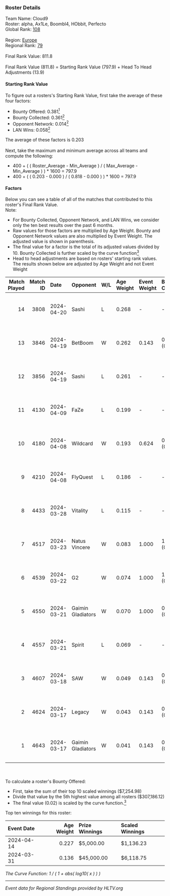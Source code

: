 ### Roster Details<br />
Team Name: Cloud9<br />
Roster: alpha, Ax1Le, Boombl4, HObbit, Perfecto<br />
Global Rank: [108](../../standings_global_2024_09_07.md)<br />
<br />
Region: [Europe]( ../../standings_europe_2024_09_07.md)<br />
Regional Rank: [79]( ../../standings_europe_2024_09_07.md)<br />
<br />
Final Rank Value:  811.8<br />
<br />
Final Rank Value (811.8) = Starting Rank Value (797.9) + Head To Head Adjustments (13.9)<br />

#### Starting Rank Value<br />
To figure out a rosters's Starting Rank Value, first take the average of these four factors:<br />
- Bounty Offered: 0.381[<sup>1</sup>](#table2)
- Bounty Collected: 0.361[<sup>2</sup>](#table1)
- Opponent Network: 0.014[<sup>2</sup>](#table1)
- LAN Wins: 0.058[<sup>2</sup>](#table1)

The average of these factors is 0.203<br />
<br />
Next, take the maximum and minimum average across all teams and compute the following:<br />
- 400 + ( ( Roster_Average - Min_Average ) / ( Max_Average - Min_Average ) ) * 1600 = 797.9
- 400 + ( ( 0.203 - 0.000 ) / ( 0.818 - 0.000 ) ) * 1600 = 797.9


#### Factors<br />
Below you can see a table of all of the matches that contributed to this roster's Final Rank Value.<br />
Note:<br />

- For Bounty Collected, Opponent Network, and LAN Wins, we consider only the ten best results over the past 6 months.
- Raw values for those factors are multiplied by Age Weight. Bounty and Opponent Network values are also multiplied by Event Weight. The adjusted value is shown in parenthesis.
- The final value for a factor is the total of its adjusted values divided by 10. Bounty Collected is further scaled by the curve function[<sup>3</sup>](#curveFunction)
- Head to head adjustments are based on rosters' starting rank values. The results shown below are adjusted by Age Weight and not Event Weight
<span id="table1"></span><br />


| Match Played | Match ID | Date       | Opponent          | W/L | Age Weight | Event Weight | Bounty Collected | Opponent Network | LAN Wins  | H2H Adj. | Roster                                       |
| -: | -: | :- | :- | :- | :- | :- | :- | :- | :- | -: | :- |
|           14 |     3808 | 2024-04-20 | Sashi             | L   | 0.268      | -            | -                | -                | -         |    -1.58 | alpha, Ax1Le, Boombl4, HObbit, Perfecto      |
|           13 |     3846 | 2024-04-19 | BetBoom           | W   | 0.262      | 0.143        | 0.230 (0.009)    | 0.554 (0.021)    | 0 (0.000) |     7.62 | alpha, Ax1Le, Boombl4, HObbit, Perfecto      |
|           12 |     3856 | 2024-04-19 | Sashi             | L   | 0.261      | -            | -                | -                | -         |    -1.50 | alpha, Ax1Le, Boombl4, HObbit, Perfecto      |
|           11 |     4130 | 2024-04-09 | FaZe              | L   | 0.199      | -            | -                | -                | -         |    -0.03 | Ax1Le, Boombl4, electroNic, HObbit, Perfecto |
|           10 |     4180 | 2024-04-08 | Wildcard          | W   | 0.193      | 0.624        | 0.003 (0.000)    | 0.000 (0.000)    | 1 (0.193) |     1.11 | Ax1Le, Boombl4, electroNic, HObbit, Perfecto |
|            9 |     4210 | 2024-04-08 | FlyQuest          | L   | 0.186      | -            | -                | -                | -         |    -1.33 | Ax1Le, Boombl4, electroNic, HObbit, Perfecto |
|            8 |     4433 | 2024-03-28 | Vitality          | L   | 0.115      | -            | -                | -                | -         |    -0.01 | Ax1Le, Boombl4, electroNic, HObbit, Perfecto |
|            7 |     4517 | 2024-03-23 | Natus Vincere     | W   | 0.083      | 1.000        | 1.000 (0.083)    | 0.453 (0.038)    | 1 (0.083) |     2.61 | Ax1Le, Boombl4, electroNic, HObbit, Perfecto |
|            6 |     4539 | 2024-03-22 | G2                | W   | 0.074      | 1.000        | 1.000 (0.074)    | 0.497 (0.037)    | 1 (0.074) |     2.34 | Ax1Le, Boombl4, electroNic, HObbit, Perfecto |
|            5 |     4550 | 2024-03-21 | Gaimin Gladiators | W   | 0.070      | 1.000        | 0.018 (0.001)    | 0.511 (0.036)    | 1 (0.070) |     1.41 | Ax1Le, Boombl4, electroNic, HObbit, Perfecto |
|            4 |     4557 | 2024-03-21 | Spirit            | L   | 0.069      | -            | -                | -                | -         |    -0.00 | Ax1Le, Boombl4, electroNic, HObbit, Perfecto |
|            3 |     4607 | 2024-03-18 | SAW               | W   | 0.049      | 0.143        | 0.328 (0.002)    | 0.771 (0.005)    | 1 (0.049) |     1.52 | Ax1Le, Boombl4, electroNic, HObbit, Perfecto |
|            2 |     4624 | 2024-03-17 | Legacy            | W   | 0.043      | 0.143        | 0.092 (0.001)    | 0.752 (0.005)    | 1 (0.043) |     0.90 | Ax1Le, Boombl4, electroNic, HObbit, Perfecto |
|            1 |     4643 | 2024-03-17 | Gaimin Gladiators | W   | 0.041      | 0.143        | 0.018 (0.000)    | 0.511 (0.003)    | 1 (0.041) |     0.83 | Ax1Le, Boombl4, electroNic, HObbit, Perfecto |

<br />
<span id="table2"></span><br />
To calculate a roster's Bounty Offered:<br />

- First, take the sum of their top 10 scaled winnings ($7,254.98)
- Divide that value by the 5th highest value among all rosters ($307,186.12)
- The final value (0.02) is scaled by the curve function.[<sup>3</sup>](#curveFunction)

Top ten winnings for this roster:<br />

| Event Date | Age Weight | Prize Winnings | Scaled Winnings |
| :- | -: | :- | :- |
| 2024-04-14 |      0.227 | $5,000.00      | $1,136.23       |
| 2024-03-31 |      0.136 | $45,000.00     | $6,118.75       |


<span id="curveFunction"></span>_The Curve Function: 1 / ( 1 + abs( log10( x ) ) )_<br />

---
_Event data for Regional Standings provided by HLTV.org_<br />
